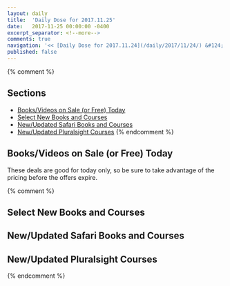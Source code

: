 ```yaml
---
layout: daily
title:  'Daily Dose for 2017.11.25'
date:   2017-11-25 00:00:00 -0400
excerpt_separator: <!--more-->
comments: true
navigation: '<< [Daily Dose for 2017.11.24](/daily/2017/11/24/) &#124; [Nov 2017](/daily/2017/11/) &#124; [2017](/daily/2017/) &#124; Daily Dose for 2017.11.26 >>'
published: false
---
```

{% comment %}
## Sections
* [Books/Videos on Sale (or Free) Today](#sale)
* [Select New Books and Courses](#select)
* [New/Updated Safari Books and Courses](#safari-new)
* [New/Updated Pluralsight Courses](#pluralsight-new)
{% endcomment %}

## <a name="sale"></a>Books/Videos on Sale (or Free) Today ##
These deals are good for today only, so be sure to take advantage of the pricing before the offers expire.

{% comment %}
## <a name="select"></a>Select New Books and Courses ##

## <a name="safari-new"></a>New/Updated Safari Books and Courses ## 

## <a name="pluralsight-new"></a>New/Updated Pluralsight Courses ## 
{% endcomment %}
